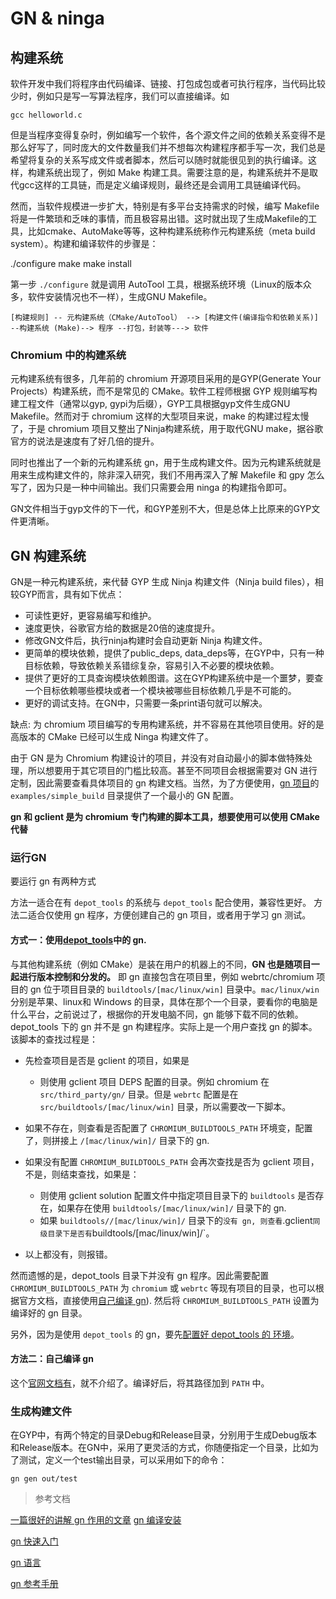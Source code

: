 # GN & ninga

## 构建系统

软件开发中我们将程序由代码编译、链接、打包成包或者可执行程序，当代码比较少时，例如只是写一写算法程序，我们可以直接编译。如
```
gcc helloworld.c
```
但是当程序变得复杂时，例如编写一个软件，各个源文件之间的依赖关系变得不是那么好写了，同时庞大的文件数量我们并不想每次构建程序都手写一次，我们总是希望将复杂的关系写成文件或者脚本，然后可以随时就能很见到的执行编译。这样，构建系统出现了，例如 Make 构建工具。需要注意的是，构建系统并不是取代gcc这样的工具链，而是定义编译规则，最终还是会调用工具链编译代码。

然而，当软件规模进一步扩大，特别是有多平台支持需求的时候，编写  Makefile 将是一件繁琐和乏味的事情，而且极容易出错。这时就出现了生成Makefile的工具，比如cmake、AutoMake等等，这种构建系统称作元构建系统（meta build system）。构建和编译软件的步骤是：

./configure
make
make install

第一步 `./configure` 就是调用 AutoTool 工具，根据系统环境（Linux的版本众多，软件安装情况也不一样），生成GNU Makefile。


```
[构建规则] -- 元构建系统（CMake/AutoTool） --> [构建文件(编译指令和依赖关系)] --构建系统 (Make)--> 程序 --打包，封装等---> 软件
```

### Chromium 中的构建系统

元构建系统有很多，几年前的 chromium 开源项目采用的是GYP(Generate Your Projects）构建系统，而不是常见的 CMake。软件工程师根据 GYP 规则编写构建工程文件（通常以gyp, gypi为后缀），GYP工具根据gyp文件生成GNU Makefile。然而对于 chromium 这样的大型项目来说，make 的构建过程太慢了，于是 chromium 项目又整出了Ninja构建系统，用于取代GNU make，据谷歌官方的说法是速度有了好几倍的提升。

同时也推出了一个新的元构建系统 gn，用于生成构建文件。因为元构建系统就是用来生成构建文件的，除非深入研究，我们不用再深入了解 Makefile 和 gpy 怎么写了，因为只是一种中间输出。我们只需要会用 ninga 的构建指令即可。

GN文件相当于gyp文件的下一代，和GYP差别不大，但是总体上比原来的GYP文件更清晰。

## GN 构建系统

GN是一种元构建系统，来代替 GYP 生成 Ninja 构建文件（Ninja build files），相较GYP而言，具有如下优点：

- 可读性更好，更容易编写和维护。
- 速度更快，谷歌官方给的数据是20倍的速度提升。
- 修改GN文件后，执行ninja构建时会自动更新 Ninja 构建文件。
- 更简单的模块依赖，提供了public_deps, data_deps等，在GYP中，只有一种目标依赖，导致依赖关系错综复杂，容易引入不必要的模块依赖。
- 提供了更好的工具查询模块依赖图谱。这在GYP构建系统中是一个噩梦，要查一个目标依赖哪些模块或者一个模块被哪些目标依赖几乎是不可能的。
- 更好的调试支持。在GN中，只需要一条print语句就可以解决。

缺点:
为 chromium 项目编写的专用构建系统，并不容易在其他项目使用。好的是高版本的 CMake 已经可以生成 Ninga 构建文件了。

由于 GN 是为 Chromium 构建设计的项目，并没有对自动最小的脚本做特殊处理，所以想要用于其它项目的门槛比较高。甚至不同项目会根据需要对 GN 进行定制，因此需要查看具体项目的 gn 构建文档。当然，为了方便使用，[gn 项目](https://gn.googlesource.com/gn/)的 `examples/simple_build` 目录提供了一个最小的 GN 配置。


**gn 和 gclient 是为 chromium 专门构建的脚本工具，想要使用可以使用 CMake 代替**

### 运行GN

要运行 gn 有两种方式

方法一适合在有 `depot_tools` 的系统与 `depot_tools` 配合使用，兼容性更好。
方法二适合仅使用 gn 程序，方便创建自己的 gn 项目，或者用于学习 gn 测试。

#### 方式一：使用[depot_tools](https://commondatastorage.googleapis.com/chrome-infra-docs/flat/depot_tools/docs/html/depot_tools_tutorial.html#_setting_up)中的 gn.

与其他构建系统（例如 CMake）是装在用户的机器上的不同，**GN 也是随项目一起进行版本控制和分发的。** 即 gn 直接包含在项目里，例如 webrtc/chromium 项目的 gn 位于项目目录的 `buildtools/[mac/linux/win]` 目录中。`mac/linux/win`分别是苹果、linux和 Windows 的目录，具体在那个一个目录，要看你的电脑是什么平台，之前说过了，根据你的开发电脑不同，gn 能够下载不同的依赖。 depot_tools 下的 gn 并不是 gn 构建程序。实际上是一个用户查找 gn 的脚本。该脚本的查找过程是：

- 先检查项目是否是 gclient 的项目，如果是
    - 则使用 gclient 项目 DEPS 配置的目录。例如 chromium 在 `src/third_party/gn/` 目录。但是 `webrtc` 配置是在 `src/buildtools/[mac/linux/win]` 目录，所以需要改一下脚本。

- 如果不存在，则查看是否配置了 `CHROMIUM_BUILDTOOLS_PATH` 环境变，配置了，则拼接上 `/[mac/linux/win]/` 目录下的 gn.

- 如果没有配置 `CHROMIUM_BUILDTOOLS_PATH` 会再次查找是否为 gclient 项目，不是，则结束查找，如果是：
    - 则使用 gclient solution 配置文件中指定项目目录下的 `buildtools` 是否存在，如果存在使用 `buildtools/[mac/linux/win]/` 目录下的 gn.
    - 如果 `buildtools//[mac/linux/win]/` 目录下的` 没有 gn, 则查看 `.gclient` 同级目录下是否有 `buildtools/[mac/linux/win]/`。

- 以上都没有，则报错。


然而遗憾的是，depot_tools 目录下并没有 gn 程序。因此需要配置 `CHROMIUM_BUILDTOOLS_PATH` 为 `chromium` 或 `webrtc` 等现有项目的目录，也可以根据官方文档，直接使用[自己编译 gn](https://gn.googlesource.com/gn/)). 然后将 `CHROMIUM_BUILDTOOLS_PATH` 设置为编译好的 gn 目录。

另外，因为是使用 `depot_tools` 的 gn，要先[配置好 depot_tools 的 环境](https://commondatastorage.googleapis.com/chrome-infra-docs/flat/depot_tools/docs/html/depot_tools_tutorial.html#_setting_up)。

#### 方法二：自己编译 gn

这个[官网文档有](https://gn.googlesource.com/gn/)，就不介绍了。编译好后，将其路径加到 `PATH` 中。



### 生成构建文件

在GYP中，有两个特定的目录Debug和Release目录，分别用于生成Debug版本和Release版本。在GN中，采用了更灵活的方式，你随便指定一个目录，比如为了测试，定义一个test输出目录，可以采用如下的命令：

```shell
gn gen out/test
```



> 参考文档

[一篇很好的讲解 gn 作用的文章](https://blog.csdn.net/weixin_44701535/article/details/88355958)
[gn 编译安装](https://gn.googlesource.com/gn/)

[gn 快速入门](https://gn.googlesource.com/gn/+/HEAD/docs/quick_start.md)

[gn 语言](https://chromium.googlesource.com/chromium/src/tools/gn/+/48062805e19b4697c5fbd926dc649c78b6aaa138/docs/language.md)

[gn 参考手册](https://gn.googlesource.com/gn/+/master/docs/reference.md)
